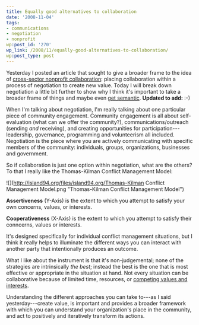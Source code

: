 ```yaml
---
title: Equally good alternatives to collaboration
date: '2008-11-04'
tags:
- communications
- negotiation
- nonprofit
wp:post_id: '270'
wp_link: /2008/11/equally-good-alternatives-to-collaboration/
wp:post_type: post
---
```


Yesterday I posted an article that sought to give a broader frame to the idea of [cross-sector nonprofit collaboration](http://island94.org/articles/how-create-cross-sector-nonprofit-value): placing collaboration within a process of negotiation to create new value. Today I will break down negotiation a little bit further to show why I think it's important to take a broader frame of things and maybe even [get semantic](http://island94.org/articles/how-create-cross-sector-nonprofit-value#comment-3761). **Updated to add:** :-)

When I'm talking about negotiation, I'm really talking about one particular piece of community engagement. Community engagement is all about self-evaluation (what can we offer the community?), communications/outreach (sending _and_ receiving), and creating opportunities for participation---leadership, governance, programming and volunteerism all included. Negotiation is the piece where you are actively communicating with specific members of the community: individuals, groups, organizations, businesses and government.

So if collaboration is just one option within negotiation, what are the others? To that I really like the Thomas-Kilman Conflict Management Model:

![](http://island94.org/files/island94.org/Thomas-Kilman Conflict Management Model.png "Thomas-Kilman Conflict Management Model")

**Assertiveness** (Y-Axis) is the extent to which you attempt to satisfy your own concerns, values, or interests.

**Cooperativeness** (X-Axis) is the extent to which you attempt to satisfy their conncerns, values or interests.

It's designed specifically for individual conflict management situations, but I think it really helps to illuminate the different ways you can interact with another party that intentionally produces an outcome.

What I like about the instrument is that it's non-judgemental; none of the strategies are intrinsically _the best_; instead the best is the one that is most effective or appropriate in the situation at hand. Not every situation can be collaborative because of limited time, resources, or [competing values and interests](http://island94.org/articles/nonprofit-competition-concept-map).

Understanding the different approaches you can take to---as I said yesterday---create value, is important and provides a broader framework with which you can understand your organization's place in the community, and act to positively and iteratively transform its actions.
